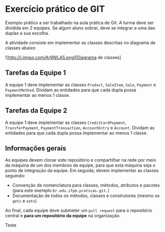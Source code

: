 # Exercício prático de GIT
Exemplo prático a ser trabalhado na aula prática de Git. A turma deve ser dividida em 2 equipes. Se algum aluno sobrar, deve se integrar a uma das duplas a sua escolha.

A atividade consiste em implementar as classes descritas no diagrama de classes abaixo:

![http://i.imgur.com/Ar9WLA5.png][Diagrama de classes]

## Tarefas da Equipe 1

A equipe 1 deve implementar as classes `Product`, `SaleItem`, `Sale`, `Payment` e `PaymentMethod`. Dividam as entidades para que cada dupla possa implementar ao menos 1 classe.

## Tarefas da Equipe 2

A equipe 1 deve implementar as classes `CreditCardPayment`, `TransferPayment`, `PaymentTransaction`, `AccountEntry` e `Account`. Dividam as entidades para que cada dupla possa implementar ao menos 1 classe.

## Informações gerais

As equipes devem clonar este repositório e compartilhar na rede por meio da máquina de um dos membros da equipe, para que esta máquina seja o ponto de integração da equipe. Em seguida, devem implementar as classes seguindo:

- Convenção de nomenclatura para classes, métodos, atributos e pacotes (para este exemplo `br.edu.ifpb.praticas.git.`)
- Documentação de todos os métodos, classes e construtores (mesmo os `gets` e `sets`)

Ao final, cada equipe deve submeter um `pull request` para o repositório central e **para um repositório da equipe** na organização.

[Diagrama de classes]: http://i.imgur.com/Ar9WLA5.png

Teste